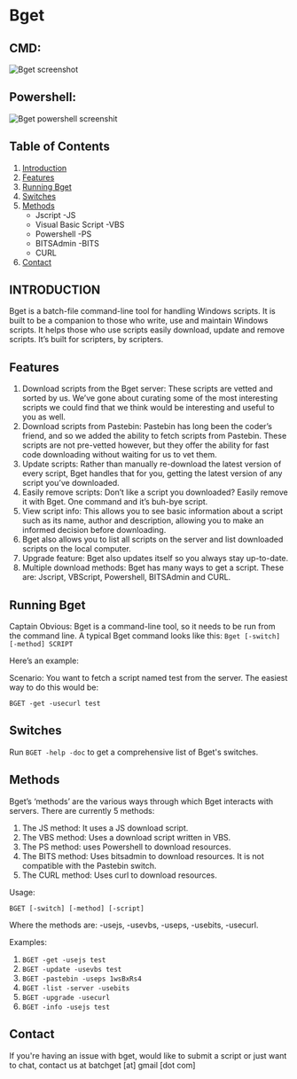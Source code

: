 # Bget

## CMD:
![Bget screenshot](https://ibin.co/w800/4P8vQ9sHDyOR.png)

## Powershell:
![Bget powershell screenshit](https://ibin.co/w800/4PEwTGrnF93U.png)


## Table of Contents
1. [Introduction](https://github.com/jahwi/bget/blob/master/README.md#introduction)
2. [Features](https://github.com/jahwi/bget/blob/master/README.md#features)
3. [Running Bget](https://github.com/jahwi/bget/blob/master/README.md#running-bget)
4. [Switches](https://github.com/jahwi/bget/blob/master/README.md#switches)
5. [Methods](https://github.com/jahwi/bget/blob/master/README.md#methods)
	- Jscript -JS
	- Visual Basic Script -VBS
	- Powershell -PS
	- BITSAdmin -BITS
	- CURL
6. [Contact](https://github.com/jahwi/bget/blob/master/README.md#contact)

## INTRODUCTION
Bget is a batch-file command-line tool for handling Windows scripts. It is built to be a companion to those who write, use and maintain Windows scripts. It helps those who use scripts easily download, update and remove scripts. It’s built for scripters, by scripters.

## Features
1. Download scripts from the Bget server: These scripts are vetted and sorted by us. We’ve gone about curating some of the most interesting scripts we could find that we think would be interesting and useful to you as well.
2. Download scripts from Pastebin: Pastebin has long been the coder’s friend, and so we added the ability to fetch scripts from Pastebin. These scripts are not pre-vetted however, but they offer the ability for fast code downloading without waiting for us to vet them.
3. Update scripts: Rather than manually re-download the latest version of every script, Bget handles that for you, getting the latest version of any script you’ve downloaded.
4. Easily remove scripts: Don’t like a script you downloaded? Easily remove it with Bget. One command and it’s buh-bye script.
5. View script info: This allows you to see basic information about a script such as its name, author and description, allowing you to make an informed decision before downloading.
6. Bget also allows you to list all scripts on the server and list downloaded scripts on the local computer.
7. Upgrade feature: Bget also updates itself so you always stay up-to-date.
8. Multiple download methods: Bget has many ways to get a script. These are: Jscript, VBScript, Powershell, BITSAdmin and CURL.

## Running Bget
Captain Obvious: Bget is a command-line tool, so it needs to be run from the command line. A typical Bget command looks like this:
`Bget [-switch] [-method] SCRIPT`

Here’s an example:

Scenario: You want to fetch a script named test from the server.  The easiest way to do this would be:

`BGET -get -usecurl test`

## Switches

Run `BGET -help -doc` to get a comprehensive list of Bget's switches.


## Methods
Bget’s  ‘methods’ are the various ways through which Bget interacts with servers.
There are currently 5 methods:
1.	The JS method: It uses a JS download script.
2.	The VBS method: Uses a download script written in VBS.
3.	The PS method: uses Powershell to download resources.
4.	The BITS method: Uses bitsadmin to download resources. It is not compatible with the Pastebin switch.
5.	The CURL method: Uses curl to download resources.

Usage:

`BGET [-switch] [-method] [-script]`

Where the methods are: -usejs, -usevbs, -useps, -usebits,  -usecurl.

Examples:

1. `BGET -get -usejs test`
2. `BGET -update -usevbs test`
3. `BGET -pastebin -useps 1wsBxRs4`
4. `BGET -list -server -usebits`
5. `BGET -upgrade -usecurl`
6. `BGET -info -usejs test`

## Contact
If you're having an issue with bget, would like to submit a script or just want to chat, contact us at batchget [at] gmail [dot com]


